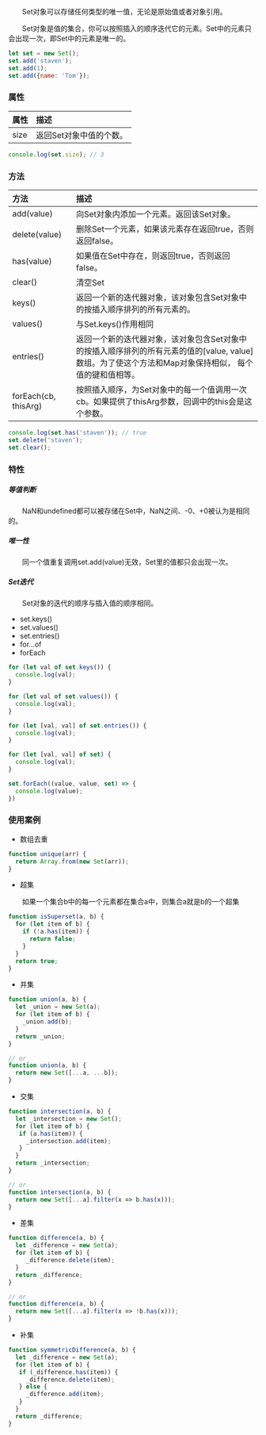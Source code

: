&emsp;&emsp;Set对象可以存储任何类型的唯一值，无论是原始值或者对象引用。

&emsp;&emsp;Set对象是值的集合，你可以按照插入的顺序迭代它的元素。Set中的元素只会出现一次，即Set中的元素是唯一的。
```js
let set = new Set();
set.add('staven');
set.add(1);
set.add({name: 'Tom'});
```

### 属性

| 属性 | 描述                    |
| :--- | :---------------------- |
| size | 返回Set对象中值的个数。 |

```js
console.log(set.size); // 3
```

### 方法
| 方法                 | 描述                                                                                                                                                  |
| :------------------- | :---------------------------------------------------------------------------------------------------------------------------------------------------- |
| add(value)           | 向Set对象内添加一个元素。返回该Set对象。                                                                                                              |
| delete(value)        | 删除Set一个元素，如果该元素存在返回true，否则返回false。                                                                                              |
| has(value)           | 如果值在Set中存在，则返回true，否则返回false。                                                                                                        |
| clear()              | 清空Set                                                                                                                                               |
| keys()               | 返回一个新的迭代器对象，该对象包含Set对象中的按插入顺序排列的所有元素的。                                                                             |
| values()             | 与Set.keys()作用相同                                                                                                                                  |
| entries()            | 返回一个新的迭代器对象，该对象包含Set对象中的按插入顺序排列的所有元素的值的[value, value]数组。为了使这个方法和Map对象保持相似， 每个值的键和值相等。 |
| forEach(cb, thisArg) | 按照插入顺序，为Set对象中的每一个值调用一次cb。如果提供了thisArg参数，回调中的this会是这个参数。                                                      |
```js
console.log(set.has('staven')); // true
set.delete('staven');
set.clear();
```

### 特性
##### 等值判断
&emsp;&emsp;NaN和undefined都可以被存储在Set中，NaN之间、-0、+0被认为是相同的。

##### 唯一性
&emsp;&emsp;同一个值重复调用set.add(value)无效，Set里的值都只会出现一次。


##### Set迭代
&emsp;&emsp;Set对象的迭代的顺序与插入值的顺序相同。
* set.keys()
* set.values()
* set.entries()
* for...of
* forEach
```js
for (let val of set.keys()) {
  console.log(val);
}

for (let val of set.values()) {
  console.log(val);
}

for (let [val, val] of set.entries()) {
  console.log(val);
}

for (let [val, val] of set) {
  console.log(val);
}

set.forEach((value, value, set) => {
  console.log(value);
})
```

### 使用案例
* 数组去重
```js
function unique(arr) {
  return Array.from(new Set(arr));
}
```
* 超集

&emsp;&emsp;如果一个集合b中的每一个元素都在集合a中，则集合a就是b的一个超集
```js
function isSuperset(a, b) {
  for (let item of b) {
    if (!a.has(item)) {
      return false;
    }
  }
  return true;
}
```
* 并集
```javascript
function union(a, b) {
  let _union = new Set(a);
  for (let item of b) {
    _union.add(b);
  }
  return _union;
}

// or
function union(a, b) {
  return new Set([...a, ...b]);
}
```
* 交集
```javascript
function intersection(a, b) {
  let _intersection = new Set();
  for (let item of b) {
   if (a.has(item)) {
     _intersection.add(item);
   }
  }
  return _intersection;
}

// or
function intersection(a, b) {
  return new Set([...a].filter(x => b.has(x)));
}
```
* 差集
```javascript
function difference(a, b) {
  let _difference = new Set(a);
  for (let item of b) {
     _difference.delete(item);
  }
  return _difference;
}

// or
function difference(a, b) {
  return new Set([...a].filter(x => !b.has(x)));
}
```
* 补集
```javascript
function symmetricDifference(a, b) {
  let _difference = new Set(a);
  for (let item of b) {
   if (_difference.has(item)) {
     _difference.delete(item);
   } else {
     _difference.add(item);
   }
  }
  return _difference;
}
```
